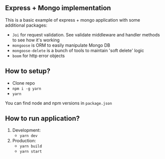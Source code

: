 ## Express + Mongo implementation
This is a basic example of express + mongo application with some additional packages:

- `Joi` for request validation. See validate middleware and handler methods to see how it's working
- `mongoose` is ORM to easily manipulate Mongo DB
- `mongoose-delete` is a bunch of tools to maintain 'soft delete' logic
- `boom` for http error objects

## How to setup?

- Clone repo
- `npm i -g yarn`
- `yarn`

You can find node and npm versions in `package.json`

## How to run application?

1. Development: 
    - `yarn dev`
2. Production:
    - `yarn build`
    - `yarn start`

